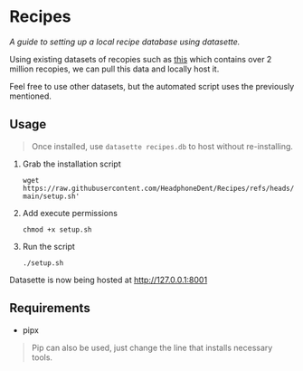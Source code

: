 # Recipes
*A guide to setting up a local recipe database using datasette.*

Using existing datasets of recopies such as [this](https://www.kaggle.com/datasets/saldenisov/recipenlg/data) which contains over 2 million recopies, we can pull this data and locally host it. 

Feel free to use other datasets, but the automated script uses the previously mentioned. 

## Usage
> Once installed, use ```datasette recipes.db``` to host without re-installing. 

1. Grab the installation script

    ```wget https://raw.githubusercontent.com/HeadphoneDent/Recipes/refs/heads/main/setup.sh'```

2. Add execute permissions

   ```chmod +x setup.sh```

3. Run the script

    ```./setup.sh```

Datasette is now being hosted at http://127.0.0.1:8001

## Requirements
- pipx

> Pip can also be used, just change the line that installs necessary tools. 
